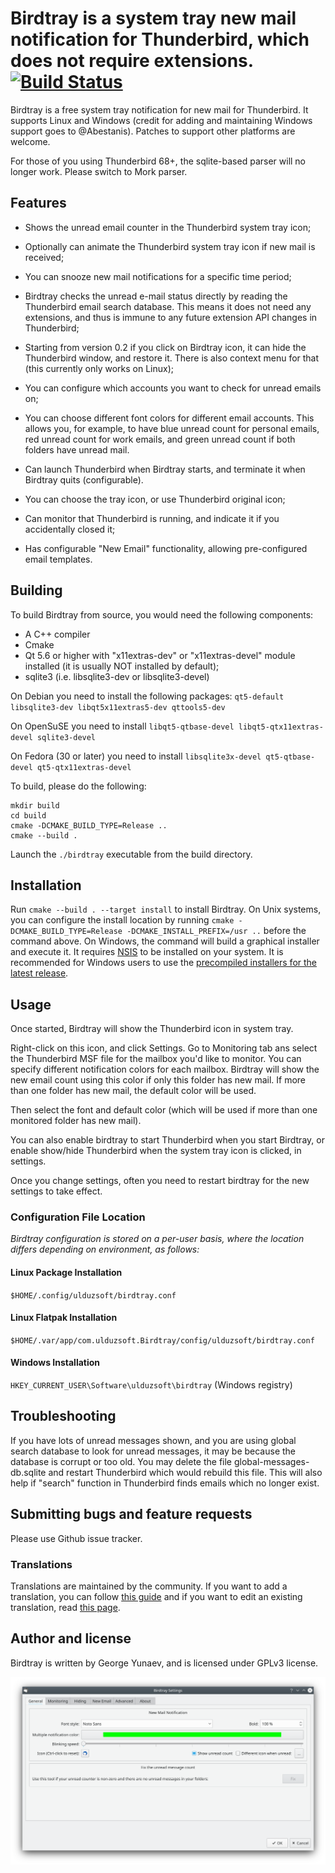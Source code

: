 # Birdtray is a system tray new mail notification for Thunderbird, which does not require extensions. [![Build Status](https://github.com/gyunaev/birdtray/workflows/Build/badge.svg)](https://github.com/gyunaev/birdtray/action)

Birdtray is a free system tray notification for new mail for Thunderbird. It supports Linux and Windows (credit for adding and maintaining Windows support goes to @Abestanis). Patches to support other platforms are welcome.

For those of you using Thunderbird 68+, the sqlite-based parser will no longer work. Please switch to Mork parser.

## Features

- Shows the unread email counter in the Thunderbird system tray icon;

- Optionally can animate the Thunderbird system tray icon if new mail is received;

- You can snooze new mail notifications for a specific time period;

- Birdtray checks the unread e-mail status directly by reading the Thunderbird email search database. This means it does not need any extensions, and thus is immune to any future extension API changes in Thunderbird;

- Starting from version 0.2 if you click on Birdtray icon, it can hide the Thunderbird window, and restore it. There is also context menu for that (this currently only works on Linux);

- You can configure which accounts you want to check for unread emails on;

- You can choose different font colors for different email accounts. This allows you, for example, to have blue unread count for personal emails, red unread count for work emails, and green unread count if both folders have unread mail.

- Can launch Thunderbird when Birdtray starts, and terminate it when Birdtray quits (configurable).

- You can choose the tray icon, or use Thunderbird original icon;

- Can monitor that Thunderbird is running, and indicate it if you accidentally closed it;

- Has configurable "New Email" functionality, allowing pre-configured email templates.


## Building

To build Birdtray from source, you would need the following components:

- A C++ compiler
- Cmake
- Qt 5.6 or higher with "x11extras-dev" or "x11extras-devel"  module installed (it is usually NOT installed by default);
- sqlite3 (i.e. libsqlite3-dev or libsqlite3-devel)

On Debian you need to install the following packages: ``qt5-default libsqlite3-dev libqt5x11extras5-dev qttools5-dev``

On OpenSuSE you need to install ``libqt5-qtbase-devel libqt5-qtx11extras-devel sqlite3-devel``

On Fedora (30 or later) you need to install ``libsqlite3x-devel qt5-qtbase-devel qt5-qtx11extras-devel``

To build, please do the following:

```shell script
mkdir build
cd build
cmake -DCMAKE_BUILD_TYPE=Release ..
cmake --build .
```

Launch the `./birdtray` executable from the build directory.

## Installation

Run `cmake --build . --target install` to install Birdtray.
On Unix systems, you can configure the install location by running
`cmake -DCMAKE_BUILD_TYPE=Release -DCMAKE_INSTALL_PREFIX=/usr ..` before the command above.
On Windows, the command will build a graphical installer and execute it.
It requires [NSIS](https://nsis.sourceforge.io/Main_Page) to be installed on your system.
It is recommended for Windows users to use the
[precompiled installers for the latest release](https://github.com/gyunaev/birdtray/releases/latest).  

## Usage

Once started, Birdtray will show the Thunderbird icon in system tray.

Right-click on this icon, and click Settings. Go to Monitoring tab ans select the Thunderbird MSF file for the mailbox you'd like to monitor. You can specify different notification colors for each mailbox. Birdtray will show the new email count using this color if only this folder has new mail. If more than one folder has new mail, the default color will be used.

Then select the font and default color (which will be used if more than one monitored folder has new mail).

You can also enable birdtray to start Thunderbird when you start Birdtray, or enable show/hide Thunderbird when the system tray icon is clicked, in settings.

Once you change settings, often you need to restart birdtray for the new settings to take effect.

### Configuration File Location
*Birdtray configuration is stored on a per-user basis, where the location differs depending on environment, as follows:*

#### Linux Package Installation
`$HOME/.config/ulduzsoft/birdtray.conf`

#### Linux Flatpak Installation
`$HOME/.var/app/com.ulduzsoft.Birdtray/config/ulduzsoft/birdtray.conf`

#### Windows Installation
`HKEY_CURRENT_USER\Software\ulduzsoft\birdtray` (Windows registry)

## Troubleshooting

If you have lots of unread messages shown, and you are using global search database to look for unread messages, it may be because the database is corrupt or too old. You may delete the file global-messages-db.sqlite and restart Thunderbird which would rebuild this file. This will also help if "search" function in Thunderbird finds emails which no longer exist.

## Submitting bugs and feature requests

Please use Github issue tracker.

### Translations

Translations are maintained by the community.
If you want to add a translation, you can follow [this guide](https://github.com/gyunaev/birdtray/wiki/Add-a-new-translation)
and if you want to edit an existing translation, read [this page](https://github.com/gyunaev/birdtray/wiki/Edit-an-existing-translation).

## Author and license

Birdtray is written by George Yunaev, and is licensed under GPLv3 license.

![birdtray-settings](screenshots/birdtray-settings.png)
